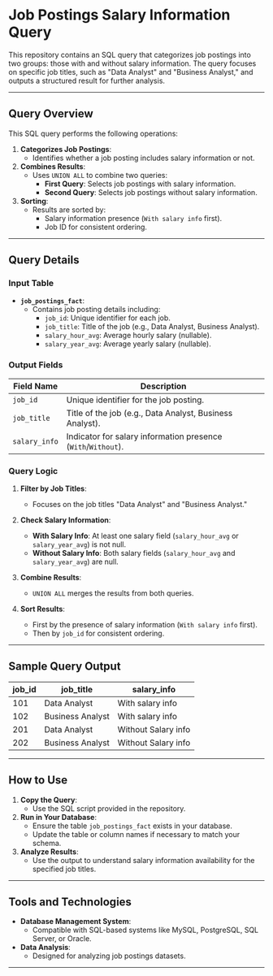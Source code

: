# Job Postings Salary Information Query

This repository contains an SQL query that categorizes job postings into two groups: those with and without salary information. The query focuses on specific job titles, such as "Data Analyst" and "Business Analyst," and outputs a structured result for further analysis.

---

## Query Overview

This SQL query performs the following operations:

1. **Categorizes Job Postings**:
   - Identifies whether a job posting includes salary information or not.
2. **Combines Results**:
   - Uses `UNION ALL` to combine two queries:
     - **First Query**: Selects job postings with salary information.
     - **Second Query**: Selects job postings without salary information.
3. **Sorting**:
   - Results are sorted by:
     - Salary information presence (`With salary info` first).
     - Job ID for consistent ordering.

---

## Query Details

### Input Table

- **`job_postings_fact`**:
  - Contains job posting details including:
    - `job_id`: Unique identifier for each job.
    - `job_title`: Title of the job (e.g., Data Analyst, Business Analyst).
    - `salary_hour_avg`: Average hourly salary (nullable).
    - `salary_year_avg`: Average yearly salary (nullable).

### Output Fields

| Field Name       | Description                                                   |
|------------------|---------------------------------------------------------------|
| `job_id`         | Unique identifier for the job posting.                        |
| `job_title`      | Title of the job (e.g., Data Analyst, Business Analyst).       |
| `salary_info`    | Indicator for salary information presence (`With`/`Without`). |

### Query Logic

1. **Filter by Job Titles**:
   - Focuses on the job titles "Data Analyst" and "Business Analyst."

2. **Check Salary Information**:
   - **With Salary Info**: At least one salary field (`salary_hour_avg` or `salary_year_avg`) is not null.
   - **Without Salary Info**: Both salary fields (`salary_hour_avg` and `salary_year_avg`) are null.

3. **Combine Results**:
   - `UNION ALL` merges the results from both queries.

4. **Sort Results**:
   - First by the presence of salary information (`With salary info` first).
   - Then by `job_id` for consistent ordering.

---

## Sample Query Output

| job_id | job_title         | salary_info          |
|--------|-------------------|----------------------|
| 101    | Data Analyst      | With salary info     |
| 102    | Business Analyst  | With salary info     |
| 201    | Data Analyst      | Without Salary info  |
| 202    | Business Analyst  | Without Salary info  |

---

## How to Use

1. **Copy the Query**:
   - Use the SQL script provided in the repository.
2. **Run in Your Database**:
   - Ensure the table `job_postings_fact` exists in your database.
   - Update the table or column names if necessary to match your schema.
3. **Analyze Results**:
   - Use the output to understand salary information availability for the specified job titles.

---

## Tools and Technologies

- **Database Management System**:
  - Compatible with SQL-based systems like MySQL, PostgreSQL, SQL Server, or Oracle.
- **Data Analysis**:
  - Designed for analyzing job postings datasets.

---




